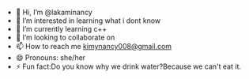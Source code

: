 - 👋 Hi, I’m @lakaminancy
- 👀 I’m interested in learning what i dont know
- 🌱 I’m currently learning c++
- 💞️ I’m looking to collaborate on 
- 📫 How to reach me kimynancy008@gmail.com
- 😄 Pronouns: she/her
- ⚡ Fun fact:Do you know why we drink water?Because we can't eat it. 

<!---
lakaminancy/lakaminancy is a ✨ special ✨ repository because its `README.md` (this file) appears on your GitHub profile.
You can click the Preview link to take a look at your changes.
--->
